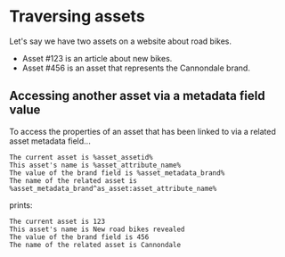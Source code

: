 # Traversing assets

Let's say we have two assets on a website about road bikes.

* Asset #123 is an article about new bikes.
* Asset #456 is an asset that represents the Cannondale brand.

## Accessing another asset via a metadata field value

To access the properties of an asset that has been linked to via a related asset metadata field...

```
The current asset is %asset_assetid%
This asset's name is %asset_attribute_name%
The value of the brand field is %asset_metadata_brand%
The name of the related asset is %asset_metadata_brand^as_asset:asset_attribute_name%

```

prints:

```
The current asset is 123
This asset's name is New road bikes revealed
The value of the brand field is 456
The name of the related asset is Cannondale
```
